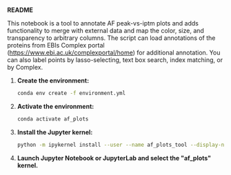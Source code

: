 
**README**

This notebook is a tool to annotate AF peak-vs-iptm plots and adds functionality to merge with external data and map the color, size, and transparency to arbitrary columns. The script can load annotations of the proteins from EBIs Complex portal (https://www.ebi.ac.uk/complexportal/home) for additional annotation.  You can also label points by lasso-selecting, text box search, index matching, or by Complex.

1.  **Create the environment:**
    
    ```bash
    conda env create -f environment.yml
    ```
    
2.  **Activate the environment:**
    
    ```bash
    conda activate af_plots
    ```
    
3.  **Install the Jupyter kernel:**
    
    ```bash
    python -m ipykernel install --user --name af_plots_tool --display-name "af_plots"
    ```
    
4.  **Launch Jupyter Notebook or JupyterLab and select the "af_plots" kernel.**
    
